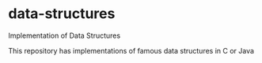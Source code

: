 # data-structures
Implementation of Data Structures

This repository has implementations of famous data structures in C or Java
